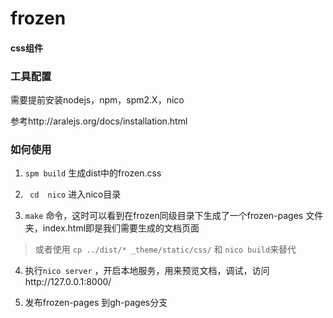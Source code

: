 frozen
======

#### css组件

### 工具配置

需要提前安装nodejs，npm，spm2.X，nico

参考http://aralejs.org/docs/installation.html

### 如何使用

1. `spm build`  生成dist中的frozen.css

2. ` cd  nico` 进入nico目录

3.  `make` 命令，这时可以看到在frozen同级目录下生成了一个frozen-pages 文件夹，index.html即是我们需要生成的文档页面

  >或者使用 `cp ../dist/* _theme/static/css/` 和 `nico build`来替代
  
 4.  执行`nico server` ，开启本地服务，用来预览文档，调试，访问http://127.0.0.1:8000/
 
 5. 发布frozen-pages 到gh-pages分支
